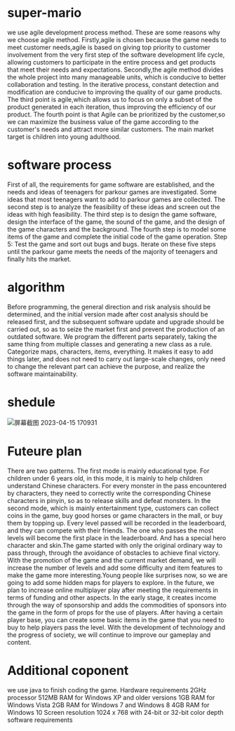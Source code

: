 # super-mario
we use agile development process method.
These are some reasons why we choose agile method. 
Firstly,agile is chosen because the game needs to meet customer needs,agile is based on giving top priority to customer involvement from the very first step of the software development life cycle, allowing customers to participate in the entire process and get products that meet their needs and expectations. 
Secondly,the agile method divides the whole project into many manageable units, which is conducive to better collaboration and testing. In the iterative process, constant detection and modification are conducive to improving the quality of our game products.
The third point is agile,which allows us to focus on only a subset of the product generated in each iteration, thus improving the efficiency of our product.
The fourth point is that Agile can be prioritized by the customer,so we can maximize the business value of the game according to the customer's needs and attract more similar customers.
The main market target is children into young adulthood. 
# software process
First of all, the requirements for game software are established, and the needs and ideas of teenagers for parkour games are investigated. Some ideas that most teenagers want to add to parkour games are collected. The second step is to analyze the feasibility of these ideas and screen out the ideas with high feasibility. The third step is to design the game software, design the interface of the game, the sound of the game, and the design of the game characters and the background. The fourth step is to model some items of the game and complete the initial code of the game operation. Step 5: Test the game and sort out bugs and bugs. Iterate on these five steps until the parkour game meets the needs of the majority of teenagers and finally hits the market.


# algorithm
Before programming, the general direction and risk analysis should be determined, and the initial version made after cost analysis should be released first, and the subsequent software update and upgrade should be carried out, so as to seize the market first and prevent the production of an outdated software. We program the different parts separately, taking the same thing from multiple classes and generating a new class as a rule. Categorize maps, characters, items, everything. It makes it easy to add things later, and does not need to carry out large-scale changes, only need to change the relevant part can achieve the purpose, and realize the software maintainability.


# shedule
![屏幕截图 2023-04-15 170931](https://user-images.githubusercontent.com/130722357/232203207-9fbd9854-3247-4cee-aac1-40727fc3da67.png)


# Futeure plan
There are two patterns. The first mode is mainly educational type. For children under 6 years old, in this mode, it is mainly to help children understand Chinese characters. For every monster in the pass encountered by characters, they need to correctly write the corresponding Chinese characters in pinyin, so as to release skills and defeat monsters. In the second mode, which is mainly entertainment type, customers can collect coins in the game, buy good horses or game characters in the mall, or buy them by topping up. Every level passed will be recorded in the leaderboard, and they can compete with their friends. The one who passes the most levels will become the first place in the leaderboard. And has a special hero character and skin.The game started with only the original ordinary way to pass through, through the avoidance of obstacles to achieve final victory. With the promotion of the game and the current market demand, we will increase the number of levels and add some difficulty and item features to make the game more interesting.Young people like surprises now, so we are going to add some hidden maps for players to explore. In the future, we plan to increase online multiplayer play after meeting the requirements in terms of funding and other aspects.
In the early stage, it creates income through the way of sponsorship and adds the commodities of sponsors into the game in the form of props for the use of players. After having a certain player base, you can create some basic items in the game that you need to buy to help players pass the level. With the development of technology and the progress of society, we will continue to improve our gameplay and content.
# Additional coponent
we use java to finish coding the game.
Hardware requirements
2GHz processor
512MB RAM for Windows XP and older versions
1GB RAM for Windows Vista
2GB RAM for Windows 7 and Windows 8
4GB RAM for Windows 10
Screen resolution 1024 x 768 with 24-bit or 32-bit color depth
software requirements
